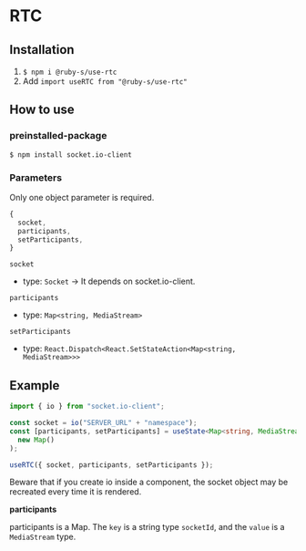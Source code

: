 # RTC

## Installation

1. `$ npm i @ruby-s/use-rtc`
2. Add `import useRTC from "@ruby-s/use-rtc"`

## How to use

### preinstalled-package

`$ npm install socket.io-client`

### Parameters

Only one object parameter is required.

```ts
{
  socket,
  participants,
  setParticipants,
}
```

`socket`

- type: `Socket` -> It depends on socket.io-client.

`participants`

- type: `Map<string, MediaStream>`

`setParticipants`

- type: `React.Dispatch<React.SetStateAction<Map<string, MediaStream>>>`

## Example

```ts
import { io } from "socket.io-client";

const socket = io("SERVER_URL" + "namespace");
const [participants, setParticipants] = useState<Map<string, MediaStream>>(
  new Map()
);

useRTC({ socket, participants, setParticipants });
```

Beware that if you create io inside a component, the socket object may be recreated every time it is rendered.

**participants**

participants is a Map.
The `key` is a string type `socketId`, and the `value` is a `MediaStream` type.
